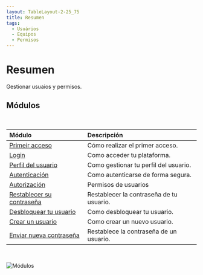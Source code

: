 ```yaml
---
layout: TableLayout-2-25_75
title: Resumen
tags:
  - Usuários
  - Equipos
  - Permisos
---
```

# Resumen

Gestionar usuaios y permisos.

## Módulos
<br>

| Módulo | Descripción |
| :--- | :--- |
| [Primeir acceso](first_access/) | Cómo realizar el primer acceso. |
| [Login](login/) | Como acceder tu plataforma. |
| [Perfil del usuario](profile/) | Como gestionar tu perfil del usuario. |
| [Autenticación](authentication/) | Como autenticarse de forma segura. |
| [Autorización](authorization/) | Permisos de usuarios |
| [Restablecer su contraseña](reset_password/) | Restablecer la contraseña de tu usuario. |
| [Desbloquear tu usuario](unlock_account/) | Como desbloquear tu usuario. |
| [Crear un usuario](create_user/) | Como crear un nuevo usuario. |
| [Enviar nueva contraseña](send_password/) | Restablece la contraseña de un usuario. |
<br>

   ![Módulos](https://cdn.phishx.io/phishx-docs/images/phishx_settings_users_menu_01.webp)
